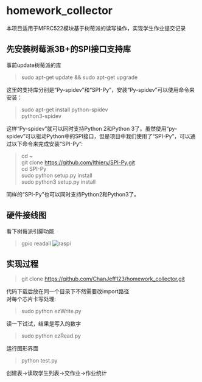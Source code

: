 # homework_collector

本项目适用于MFRC522模块基于树莓派的读写操作，实现学生作业提交记录

先安装树莓派3B+的SPI接口支持库
------------------------------
事前update树莓派的库
>sudo apt-get update && sudo apt-get upgrade

这里的支持库分别是“Py-spidev”和“SPI-Py”，安装“Py-spidev”可以使用命令来安装：
>sudo apt-get install python-spidev  
>python3-spidev

这样“Py-spidev”就可以同时支持Python 2和Python 3了。虽然使用“py-spidev”可以驱动Python中的SPI接口，但是项目中我们使用了“SPI-Py”，可以通过以下命令来完成安装“SPI-Py”:
>cd ~  
>git clone https://github.com/lthiery/SPI-Py.git  
>cd SPI-Py  
>sudo python setup.py install  
>sudo python3 setup.py install

同样的“SPI-Py”也可以同时支持Python2和Python3了。

硬件接线图
----
看下树莓派引脚功能
>gpio readall
![raspi](https://cdn.raspberrytips.nl/wp-content/uploads/2016/08/RFID-RC522-raspberry-pi-3-600x301.png)

实现过程
----
>git clone https://github.com/ChanJeff123/homework_collector.git

代码下载后放在同一个目录下不然需要改import路径  
对每个芯片卡写处理:
>sudo python ezWrite.py

读一下试试，结果是写入的数字
>sudo python ezRead.py

运行图形界面
>python test.py

创建表->读取学生列表->交作业->作业统计
